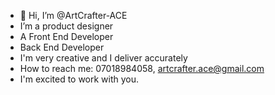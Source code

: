 - 👋 Hi, I’m @ArtCrafter-ACE
- I’m a product designer
- A Front End Developer
- Back End Developer
- I'm very creative and I deliver accurately
- How to reach me: 07018984058, artcrafter.ace@gmail.com
- I'm excited to work with you.

<!---
ArtCrafter-ACE/ArtCrafter-ACE is a ✨ special ✨ repository because its `README.md` (this file) appears on your GitHub profile.
You can click the Preview link to take a look at your changes.
--->
